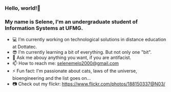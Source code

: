 ### Hello, world!👋 
### My name is Selene, I'm an undergraduate student of Information Systems at UFMG. 

- :computer: I’m currently working on technological solutions in distance education at Dottatec.
- :sunglasses: I’m currently learning a bit of everything. But not only one "bit".
- 💬 Ask me abouy anything you want, if you are antifacist. 
- 📫 How to reach me: selenemelo2000@gmail.com
- ⚡ Fun fact: I'm passionate about cats, laws of the universe, bioengineering and the list goes on...
- :camera: Check out my flickr: https://www.flickr.com/photos/188150337@N03/
